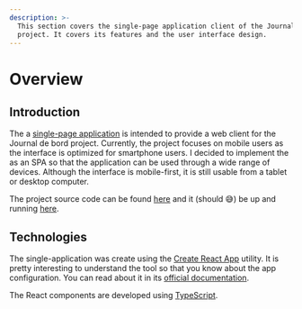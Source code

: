 ```yaml
---
description: >-
  This section covers the single-page application client of the Journal de bord
  project. It covers its features and the user interface design.
---
```


# Overview

## Introduction

The a [single-page application](https://en.wikipedia.org/wiki/Single-page_application) is intended to provide a web client for the Journal de bord project. Currently, the project focuses on mobile users as the interface is optimized for smartphone users. I decided to implement the as an SPA so that the application can be used through a wide range of devices. Although the interface is mobile-first, it is still usable from a tablet or desktop computer.

The project source code can be found [here](https://github.com/Lofaloa/journal-de-bord-spa) and it \(should 😅\) be up and running [here](https://journal-de-bord.netlify.app/).

## Technologies

The single-application was create using the [Create React App](https://create-react-app.dev/) utility. It is pretty interesting to understand the tool so that you know about the app configuration. You can read about it in its [official documentation](https://create-react-app.dev/docs/getting-started).

The React components are developed using [TypeScript](https://www.typescriptlang.org/).



